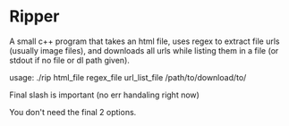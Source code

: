 # Ripper
A small c++ program that takes an html file, uses regex to extract file urls (usually image files), and downloads all urls while listing them in a file (or stdout if no file or dl path given).

usage:
./rip html_file regex_file url_list_file /path/to/download/to/

Final slash is important (no err handaling right now)

You don't need the final 2 options.
